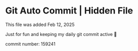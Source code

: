 # Git Auto Commit | Hidden File

This file was added Feb 12, 2025

Just for fun and keeping my daily git commit active 🤪

commit number: 159241
